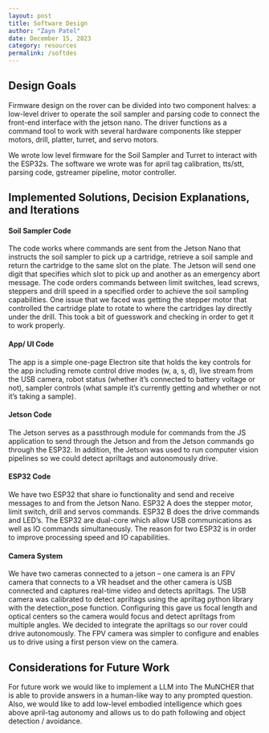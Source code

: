 ```yaml
---
layout: post
title: Software Design
author: "Zayn Patel"
date: December 15, 2023
category: resources
permalink: /softdes
---
```

## Design Goals
Firmware design on the rover can be divided into two component halves: a low-level driver to operate the soil sampler and parsing code to connect the front-end interface with the jetson nano. The driver functions as a command tool to work with several hardware components like stepper motors, drill, platter, turret, and servo motors.

We wrote low level firmware for the Soil Sampler and Turret to interact with the ESP32s. The software we wrote was for april tag calibration, tts/stt, parsing code, gstreamer pipeline, motor controller.
 
## Implemented Solutions, Decision Explanations, and Iterations

#### Soil Sampler Code
The code works where commands are sent from the Jetson Nano that instructs the soil sampler to pick up a cartridge, retrieve a soil sample and return the cartridge to the same slot on the plate. The Jetson will send one digit that specifies which slot to pick up and another as an emergency abort message. The code orders commands between limit switches, lead screws, steppers and drill speed in a specified order to achieve the soil sampling capabilities. One issue that we faced was getting the stepper motor that controlled the cartridge plate to rotate to where the cartridges lay directly under the drill. This took a bit of guesswork and checking in order to get it to work properly.

#### App/ UI Code
The app is a simple one-page Electron site that holds the key controls for the app including remote control drive modes (w, a, s, d), live stream from the USB camera, robot status (whether it’s connected to battery voltage or not), sampler controls (what sample it’s currently getting and whether or not it’s taking a sample). 

#### Jetson Code
The Jetson serves as a passthrough module for commands from the JS application to send through the Jetson and from the Jetson commands go through the ESP32. In addition, the Jetson was used to run computer vision pipelines so we could detect apriltags and autonomously drive. 

#### ESP32 Code 
We have two ESP32 that share io functionality and send and receive messages to and from the Jetson Nano. ESP32 A does the stepper motor, limit switch, drill and servos commands. ESP32 B does the drive commands and LED’s. The ESP32 are dual-core which allow USB communications as well as IO commands simultaneously. The reason for two ESP32 is in order to improve processing speed and IO capabilities. 

#### Camera System
We have two cameras connected to a jetson – one camera is an FPV camera that connects to a VR headset and the other camera is USB connected and captures real-time video and detects apriltags. The USB camera was calibrated to detect apriltags using the apriltag python library with the detection_pose function. Configuring this gave us focal length and optical centers so the camera would focus and detect apriltags from multiple angles. We decided to integrate the apriltags so our rover could drive autonomously. The FPV camera was simpler to configure and enables us to drive using a first person view on the camera. 

## Considerations for Future Work
For future work we would like to implement a LLM into The MuNCHER that is able to provide answers in a human-like way to any prompted question. Also, we would like to add low-level embodied intelligence which goes above april-tag autonomy and allows us to do path following and object detection / avoidance.
